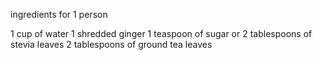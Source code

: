 ingredients for 1 person

1 cup of water 
1 shredded ginger 
1 teaspoon of sugar or 2 tablespoons of stevia leaves 
2 tablespoons of ground tea leaves 

